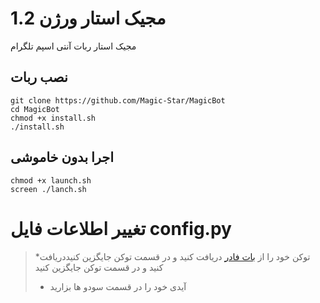 
# مجیک استار ورژن 1.2

مجیک استار ربات آنتی اسپم تلگرام

## نصب ربات

```
git clone https://github.com/Magic-Star/MagicBot
cd MagicBot
chmod +x install.sh
./install.sh
```

## اجرا بدون خاموشی

```
chmod +x launch.sh
screen ./lanch.sh
```

# تغییر اطلاعات فایل config.py
>*توکن خود را از [بات فادر](https://t.me/botfather) دریافت کنید و در قسمت توکن جایگزین کنیددریافت کنید و در قسمت توکن جایگزین کنید
>* آیدی خود را در قسمت سودو ها بزارید
